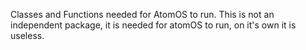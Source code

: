 Classes and Functions needed for AtomOS to run.
This is not an independent package, it is needed for atomOS to run, on it's own it is useless.
